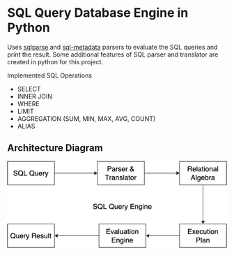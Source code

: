 # SQL Query Database Engine in Python

Uses [sqlparse](https://github.com/andialbrecht/sqlparse) and [sql-metadata](https://github.com/macbre/sql-metadata) parsers to evaluate the SQL queries and print the result. Some additional features of SQL parser and translator are created in python for this project.

Implemented SQL Operations
- SELECT
- INNER JOIN
- WHERE
- LIMIT
- AGGREGATION (SUM, MIN, MAX, AVG, COUNT)
- ALIAS

## Architecture Diagram

![alt text](https://github.com/rdpahalavan/sql-dbms-python/blob/main/images/SQL%20Query%20Engine.png)

